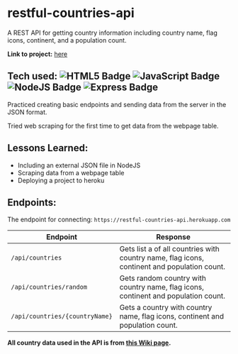 # restful-countries-api

A REST API for getting country information including country name, flag icons, continent, and a population count.

**Link to project:** [here](https://restful-countries-api.herokuapp.com/)

## Tech used: ![HTML5 Badge](https://img.shields.io/badge/-HTML5-E34F26?logo=HTML5&logoColor=white&style=flat) ![JavaScript Badge](https://img.shields.io/badge/-JavaScript-F7DF1E?logo=JavaSCript&logoColor=white&style=flat) ![NodeJS Badge](https://img.shields.io/badge/-NodeJS-339933?logo=Node.js&logoColor=white&style=flat) ![Express Badge](https://img.shields.io/badge/-Express-ffffff?logo=Express&logoColor=000000&style=flat)

Practiced creating basic endpoints and sending data from the server in the JSON format.

Tried web scraping for the first time to get data from the webpage table.

## Lessons Learned:

- Including an external JSON file in NodeJS
- Scraping data from a webpage table
- Deploying a project to heroku

## Endpoints:

The endpoint for connecting: `https://restful-countries-api.herokuapp.com`


| Endpoint                      | Response                                                                                   |
| ------------------------------| -------------------------------------------------------------------------------------------|
| `/api/countries`              | Gets list a of all countries with country name, flag icons, continent and population count.|
| `/api/countries/random`       | Gets random country with country name, flag icons, continent and population count.         |
| `/api/countries/{countryName}`| Gets a country with country name, flag icons, continent and population count.              |


**All country data used in the API is from [this Wiki page](https://en.wikipedia.org/wiki/List_of_countries_and_dependencies_by_population).**
